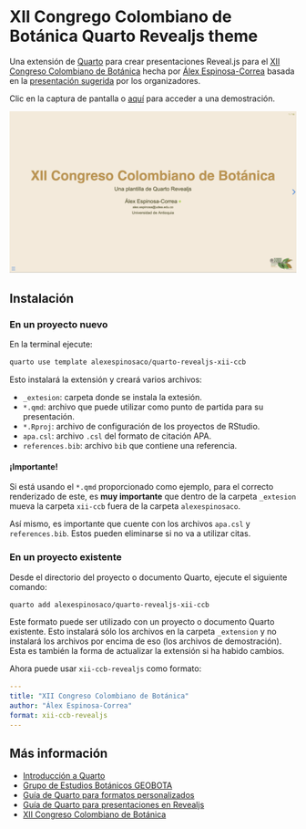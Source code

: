 # XII Congrego Colombiano de Botánica Quarto Revealjs theme

Una extensión de [Quarto](https://quarto.org) para crear presentaciones Reveal.js para el [XII Congreso Colombiano de Botánica](http://congresobotanica.org) hecha por [Álex Espinosa-Correa](https://alexespinosaco.github.io) basada en la [presentación sugerida](https://congresobotanica.org/wp-content/uploads/2024/10/5.-QUINTA-Circular-XII-CCB-UNICAUCA-1.pdf) por los organizadores.

Clic en la captura de pantalla o [aquí](https://alexespinosaco.github.io/quarto-revealjs-xii-ccb/) para acceder a una demostración.

[![](slide.png)](https://alexespinosaco.github.io/quarto-revealjs-xii-ccb/)

## Instalación

### En un proyecto nuevo

En la terminal ejecute:

```bash
quarto use template alexespinosaco/quarto-revealjs-xii-ccb
```

Esto instalará la extensión y creará varios archivos: 
-  `_extesion`: carpeta donde se instala la extesión.
-  `*.qmd`: archivo que puede utilizar como punto de partida para su presentación.
-  `*.Rproj`: archivo de configuración de los proyectos de RStudio. 
-  `apa.csl`: archivo `.csl` del formato de citación APA.
-  `references.bib`: archivo `bib` que contiene una referencia.


#### ¡Importante!

Si está usando el `*.qmd` proporcionado como ejemplo, para el correcto renderizado de este, es **muy importante** que dentro de la carpeta `_extesion` mueva la carpeta `xii-ccb` fuera de la carpeta `alexespinosaco`.

Así mismo, es importante que cuente con los archivos `apa.csl` y `references.bib`. Estos pueden eliminarse si no va a utilizar citas.

### En un proyecto existente

Desde el directorio del proyecto o documento Quarto, ejecute el siguiente comando:

```bash
quarto add alexespinosaco/quarto-revealjs-xii-ccb
```

Este formato puede ser utilizado con un proyecto o documento Quarto existente. Esto instalará sólo los archivos en la carpeta `_extension` y no instalará los archivos por encima de eso (los archivos de demostración). Esta es también la forma de actualizar la extensión si ha habido cambios.

Ahora puede usar `xii-ccb-revealjs` como formato:

```yml
---
title: "XII Congreso Colombiano de Botánica"
author: "Álex Espinosa-Correa"
format: xii-ccb-revealjs
---
````

## Más información

-  [Introducción a Quarto](https://quarto.org/)
-  [Grupo de Estudios Botánicos GEOBOTA](http://geobota.github.io/)
-  [Guía de Quarto para formatos personalizados](https://quarto.org/docs/extensions/formats.html)
-  [Guía de Quarto para presentaciones en Revealjs](https://quarto.org/docs/presentations/revealjs/)
-  [XII Congreso Colombiano de Botánica](http://congresobotanica.org)
